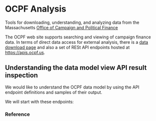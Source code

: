 # OCPF Analysis

Tools for downloading, understanding, and analyzing data from the
Massachusetts [Office of Campaign and Political
Finance](https://ocpf.us)

The OCPF web site supports searching and viewing of campaign finance
data. In terms of direct data access for external analysis, there is a
[data download page](https://www.ocpf.us/Data/Downloads) and also a
set of RESt API endpoints hosted at <https://apis.ocpf.us>.

## Understanding the data model view API result inspection

We would like to understand the OCPF data model by using the API
endpoint definitions and samples of their output.

We will start with these endpoints:

### Reference



